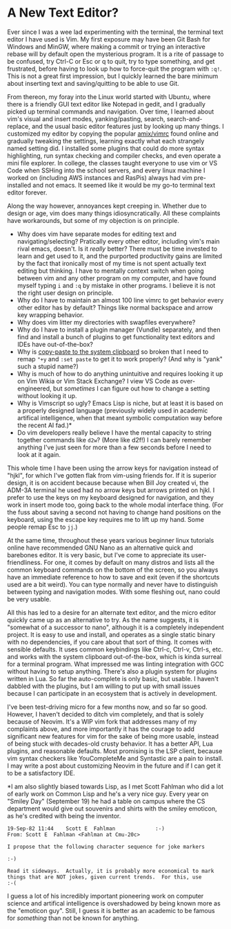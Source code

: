 # A New Text Editor?

Ever since I was a wee lad experimenting with the terminal, the terminal text editor I have used is Vim. My first exposure may have been Git Bash for Windows and MinGW, where making a commit or trying an interactive rebase will by default open the mysterious program. It is a rite of passage to be confused, try Ctrl-C or Esc or q to quit, try to type something, and get frustrated, before having to look up how to force-quit the program with `:q!`. This is not a great first impression, but I quickly learned the bare minimum about inserting text and saving/quitting to be able to use Git.

From thereon, my foray into the Linux world started with Ubuntu, where there is a friendly GUI text editor like Notepad in gedit, and I gradually picked up terminal commands and navigation. Over time, I learned about vim's visual and insert modes, yanking/pasting, search, search-and-replace, and the usual basic editor features just by looking up many things. I customized my editor by copying the popular [amix/vimrc](https://github.com/amix/vimrc) found online and gradually tweaking the settings, learning exactly what each strangely named setting did. I installed some plugins that could do more syntax highlighting, run syntax checking and compiler checks, and even operate a mini file explorer. In college, the classes taught everyone to use vim or VS Code when SSHing into the school servers, and every linux machine I worked on (including AWS instances and RasPis) always had vim pre-installed and not emacs. It seemed like it would be my go-to terminal text editor forever.

Along the way however, annoyances kept creeping in. Whether due to design or age, vim does many things idiosyncratically. All these complaints have workarounds, but some of my objection is on principle.

  - Why does vim have separate modes for editing text and navigating/selecting? Pratically every other editor, including vim's main rival emacs, doesn't. Is it *really* better? There must be time invested to learn and get used to it, and the purported productivity gains are limited by the fact that ironically most of my time is not spent actually text editing but thinking. I have to mentally context switch when going between vim and any other program on my computer, and have found myself typing `i` and `:q` by mistake in other programs. I believe it is not the right user design on principle.
  - Why do I have to maintain an almost 100 line vimrc to get behavior every other editor has by default? Things like normal backspace and arrow key wrapping behavior.
  - Why does vim litter my directories with swapfiles everywhere?
  - Why do I have to install a plugin manager (Vundle) separately, and then find and install a bunch of plugins to get functionality text editors and IDEs have out-of-the-box?
  - Why is [copy-paste to the system clipboard](https://stackoverflow.com/questions/11489428/how-can-i-make-vim-paste-from-and-copy-to-the-systems-clipboard) so broken that I need to remap `"+y` and `:set paste` to get it to work properly? (And why is "yank" such a stupid name?)
  - Why is much of how to do anything unintuitive and requires looking it up on Vim Wikia or Vim Stack Exchange? I view VS Code as over-engineered, but *sometimes* I can figure out how to change a setting without looking it up.
  - Why is Vimscript so ugly? Emacs Lisp is niche, but at least it is based on a properly designed language (previously widely used in academic artifical intelligence, when that meant symbolic computation way before the recent AI fad.)\*
  - Do vim developers really believe I have the mental capacity to string together commands like `d2w`? (More like d2f\!) I can barely remember anything I've just seen for more than a few seconds before I need to look at it again.

This whole time I have been using the arrow keys for navigation instead of "hjkl", for which I've gotten flak from vim-using friends for. If it is superior design, it is on accident because because when Bill Joy created vi, the ADM-3A terminal he used had no arrow keys but arrows printed on hjkl. I prefer to use the keys on my keyboard designed for navigation, and they work in insert mode too, going back to the whole modal interface thing. (For the fuss about saving a second not having to change hand positions on the keyboard, using the escape key requires me to lift up my hand. Some people remap Esc to `jj`.)

At the same time, throughout these years various beginner linux tutorials online have recommended GNU Nano as an alternative quick and barebones editor. It is very basic, but I've come to appreciate its user-friendliness. For one, it comes by default on many distros and lists all the common keyboard commands on the bottom of the screen, so you always have an immediate reference to how to save and exit (even if the shortcuts used are a bit weird). You can type normally and never have to distinguish between typing and navigation modes. With some fleshing out, nano could be very usable.

All this has led to a desire for an alternate text editor, and the micro editor quickly came up as an alternative to try. As the name suggests, it is "somewhat of a successor to nano", although it is a completely independent project. It is easy to use and install, and operates as a single static binary with no dependencies, if you care about that sort of thing. It comes with sensible defaults. It uses common keybindings like Ctrl-c, Ctrl-v, Ctrl-s, etc. and works with the system clipboard out-of-the-box, which is kinda surreal for a terminal program. What impressed me was linting integration with GCC without having to setup anything. There's also a plugin system for plugins written in Lua. So far the auto-complete is only basic, but usable. I haven't dabbled with the plugins, but I am willing to put up with small issues because I can participate in an ecosystem that is actively in development.

I've been test-driving micro for a few months now, and so far so good. However, I haven't decided to ditch vim completely, and that is solely because of Neovim. It's a WIP vim fork that addresses many of my complaints above, and more importantly it has the courage to add significant new features for vim for the sake of being more usable, instead of being stuck with decades-old crusty behavior. It has a better API, Lua plugins, and reasonable defaults. Most promising is the LSP client, because vim syntax checkers like YouCompleteMe and Syntastic are a pain to install. I may write a post about customizing Neovim in the future and if I can get it to be a satisfactory IDE.

\*I am also slightly biased towards Lisp, as I met Scott Fahlman who did a lot of early work on Common Lisp and he's a very nice guy. Every year on "Smiley Day" (September 19) he had a table on campus where the CS department would give out souvenirs and shirts with the smiley emoticon, as he's credited with being the inventor.

    19-Sep-82 11:44    Scott E  Fahlman             :-)
    From: Scott E  Fahlman <Fahlman at Cmu-20c>
    
    I propose that the following character sequence for joke markers
            
    :-)    
    
    Read it sideways.  Actually, it is probably more economical to mark
    things that are NOT jokes, given current trends.  For this, use  
    :-(

I guess a lot of his incredibly important pioneering work on computer science and artifical intelligence is overshadowed by being known more as the "emoticon guy". Still, I guess it is better as an academic to be famous for *something* than not be known for anything.
